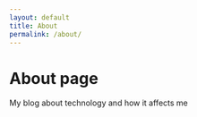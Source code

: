 ```yaml
---
layout: default
title: About
permalink: /about/
---
```

# About page

My blog about technology and how it affects me
